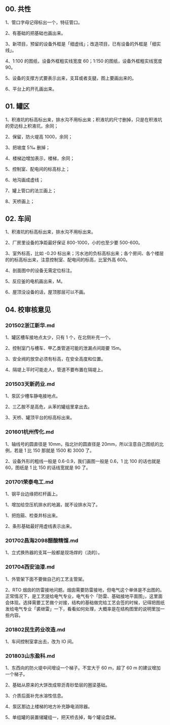 ## 00. 共性

1、管口字母记得标出一个，特征管口。

2、有基础的把基础也画出来。

3、新项目，预留的设备外框是「细虚线」；改造项目，已有设备的外框是「细实线」。

4、1:100 的图纸，设备外框粗实线宽度 60；1:150 的图纸，设备外框粗实线宽度 90。

5、设备的支撑方式要表示出来，支耳或者支腿，图上要画出来的。

6、平台上的开孔画出来。

## 01. 罐区

1、积液坑的标高标出来，排水沟不用标出来；积液坑的尺寸删掉，只是在积液坑的旁边标上积液坑，余同；

2、保留，防火堤高 1000，余同；

3、把坡度 5‰ 删掉；

4、楼梯边增加表示，楼梯，余同；

5、控制室、配电间的标高标上； 

6、地沟画成虚线；

7、罐上管口的法兰画上；

8、天桥画上；

## 02. 车间

1、积液坑的标高标出来，排水沟不用标出来。

2、厂房里设备的净距最好保证 800-1000，小的也至少要 500-600。

3、室外标高，比如 -0.20 标出来；污水池的负标高标出来；各个房间、各个楼层的的标高标出来，注意控制室、配电间的标高，比室外高 600。

4、剖面图中的设备无需定位标注。

5、反应釜的电机画出来，M。

6、屋顶没设备的话，屋顶那层可以不画。

## 04. 校审核意见

### 201502浙江新华.md

1、罐区槽车接地点太少，只有 1 个，在北侧补充一个。

2、控制室门与槽车、甲乙类管道可能的泄漏点间距要 15m。

3、安全阀的放空必须有标高，在安全高度和位置。

4、隔堤上平时可能走人，管道不要布置在隔堤上。

### 201503天新药业.md

1、泵区少槽车静电接地点。

2、三乙胺不是高危，从苯的罐组里拿出去。

3、天桥、罐顶平台的标高标出来。

### 201601杭州传化.md

1、轴线号的圆直径是 10mm，指北针的圆直径是 20mm，所以注意自己图纸的比例，若是 1 比 150 那就是 1500 和 3000 了。

2、设备外形的粗线一般是 0.6-0.9，我们画图一般是 0.6，1 比 100 的话也就是 60，图纸是 1 比 150 的话线宽就是 90 了。

### 201701荣泰电工.md

1、钢平台边缘把栏杆画上。

1、增加给空压机排水的地漏，就不设排水沟了。

1、把抱箍、检查井标出来。

2、条形基础最好用虚线表示出来。

### 201702昌海2098醋酸精馏.md

1、立式换热器的支耳一般都是现场焊的（浇的）。

### 201704西安油漆.md

1、外管架下面不要做自己的工艺主管架。

2、RTO 烟囱的防雷接地问题。烟囱需要防雷接地，但电气这个单体是不出图的。正常情况下，是工艺提给电气专业，电气有个「防雷、基础接地平面图」，这里面会体现。选择需要工艺做个对接，结构的基础做完给工艺会签的时候，记得把图纸发给电气专业「裘继雷」一下，看看如何处理，大概率是在结构图里的说明里加一些内容。

### 201802民生药业改造.md

1、车间控制室拿出去，改为 IO 间。

### 201803山东盈科.md

1、东西向的防火堤中间增设一个梯子。不宜大于 60 m，超了 60 m 的建议增加一个梯子。

2、基础从原来的大饼改成带沥青砂垫层的圈梁基础。

3、介质后面补充水溶性信息。

4、泵区那边上楼梯的地方补充静电消除器。

5、单组罐的装置储罐组一，把天桥去掉，每个罐设盘梯。
